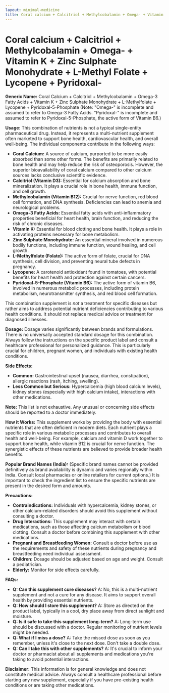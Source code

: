 ```yaml
---
layout: minimal-medicine
title: Coral calcium + Calcitriol + Methylcobalamin + Omega- + Vitamin K + Zinc Sulphate Monohydrate + L-Methyl Folate + Lycopene + Pyridoxal-
---
```


# Coral calcium + Calcitriol + Methylcobalamin + Omega- + Vitamin K + Zinc Sulphate Monohydrate + L-Methyl Folate + Lycopene + Pyridoxal-

**Generic Name:** Coral Calcium + Calcitriol + Methylcobalamin + Omega-3 Fatty Acids + Vitamin K + Zinc Sulphate Monohydrate + L-Methylfolate + Lycopene + Pyridoxal-5-Phosphate (Note:  "Omega-" is incomplete and assumed to refer to Omega-3 Fatty Acids.  "Pyridoxal-" is incomplete and assumed to refer to Pyridoxal-5-Phosphate, the active form of Vitamin B6.)


**Usage:** This combination of nutrients is not a typical single-entity pharmaceutical drug. Instead, it represents a multi-nutrient supplement often marketed to support bone health, cardiovascular health, and overall well-being.  The individual components contribute in the following ways:

* **Coral Calcium:** A source of calcium, purported to be more easily absorbed than some other forms.  The benefits are primarily related to bone health and may help reduce the risk of osteoporosis.  However, the superior bioavailability of coral calcium compared to other calcium sources lacks conclusive scientific evidence.
* **Calcitriol (Vitamin D3):** Essential for calcium absorption and bone mineralization. It plays a crucial role in bone health, immune function, and cell growth.
* **Methylcobalamin (Vitamin B12):** Crucial for nerve function, red blood cell formation, and DNA synthesis. Deficiencies can lead to anemia and neurological problems.
* **Omega-3 Fatty Acids:**  Essential fatty acids with anti-inflammatory properties beneficial for heart health, brain function, and reducing the risk of chronic diseases.
* **Vitamin K:**  Essential for blood clotting and bone health.  It plays a role in activating proteins necessary for bone metabolism.
* **Zinc Sulphate Monohydrate:**  An essential mineral involved in numerous bodily functions, including immune function, wound healing, and cell growth.
* **L-Methylfolate (Folate):** The active form of folate, crucial for DNA synthesis, cell division, and preventing neural tube defects in pregnancy.
* **Lycopene:** A carotenoid antioxidant found in tomatoes, with potential benefits for heart health and protection against certain cancers.
* **Pyridoxal-5-Phosphate (Vitamin B6):**  The active form of vitamin B6, involved in numerous metabolic processes, including protein metabolism, neurotransmitter synthesis, and red blood cell formation.


This combination supplement is *not* a treatment for specific diseases but rather aims to address potential nutrient deficiencies contributing to various health conditions.  It should not replace medical advice or treatment for diagnosed illnesses.


**Dosage:**  Dosage varies significantly between brands and formulations.  There is no universally accepted standard dosage for this combination.  Always follow the instructions on the specific product label and consult a healthcare professional for personalized guidance.  This is particularly crucial for children, pregnant women, and individuals with existing health conditions.


**Side Effects:**

* **Common:**  Gastrointestinal upset (nausea, diarrhea, constipation), allergic reactions (rash, itching, swelling).
* **Less Common but Serious:**  Hypercalcemia (high blood calcium levels), kidney stones (especially with high calcium intake),  interactions with other medications.

**Note:**  This list is not exhaustive.  Any unusual or concerning side effects should be reported to a doctor immediately.


**How it Works:**  This supplement works by providing the body with essential nutrients that are often deficient in modern diets. Each nutrient plays a specific role in various metabolic processes and contributes to overall health and well-being.  For example, calcium and vitamin D work together to support bone health, while vitamin B12 is crucial for nerve function.  The synergistic effects of these nutrients are believed to provide broader health benefits.


**Popular Brand Names (India):**  (Specific brand names cannot be provided definitively as brand availability is dynamic and varies regionally within India. Consult local pharmacies or online retailers for current options.)  It is important to check the ingredient list to ensure the specific nutrients are present in the desired form and amounts.


**Precautions:**

* **Contraindications:** Individuals with hypercalcemia, kidney stones, or other calcium-related disorders should avoid this supplement without consulting a doctor.
* **Drug Interactions:**  This supplement may interact with certain medications, such as those affecting calcium metabolism or blood clotting. Consult a doctor before combining this supplement with other medications.
* **Pregnant and Breastfeeding Women:** Consult a doctor before use as the requirements and safety of these nutrients during pregnancy and breastfeeding need individual assessment.
* **Children:**  Dosage should be adjusted based on age and weight. Consult a pediatrician.
* **Elderly:**  Monitor for side effects carefully.

**FAQs:**

* **Q: Can this supplement cure diseases?** A: No, this is a multi-nutrient supplement and not a cure for any disease. It aims to support overall health by providing essential nutrients.
* **Q: How should I store this supplement?** A: Store as directed on the product label, typically in a cool, dry place away from direct sunlight and moisture.
* **Q: Is it safe to take this supplement long-term?** A: Long-term use should be discussed with a doctor.  Regular monitoring of nutrient levels might be needed.
* **Q: What if I miss a dose?** A: Take the missed dose as soon as you remember, unless it's close to the next dose. Don't take a double dose.
* **Q:  Can I take this with other supplements?** A:  It's crucial to inform your doctor or pharmacist about all supplements and medications you're taking to avoid potential interactions.


**Disclaimer:** This information is for general knowledge and does not constitute medical advice.  Always consult a healthcare professional before starting any new supplement, especially if you have pre-existing health conditions or are taking other medications.
